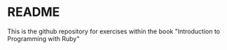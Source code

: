 # README #
This is the github repository for exercises within the book "Introduction to Programming with Ruby"